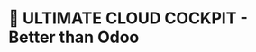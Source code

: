 <!-- Optimized: 2025-10-06 -->
<!-- RPM: 1.6.2.1.1.6.2.1_ULTIMATE_COCKPIT_README_20251006 -->
<!-- Session: E2E RPM DNA Application -->
<!-- AOM: RND (Reggie & Dro) -->
<!-- COI: TECHNOLOGY -->
<!-- RPM: HIGH -->
<!-- ACTION: BUILD -->

# 🚀 ULTIMATE CLOUD COCKPIT - Better than Odoo

